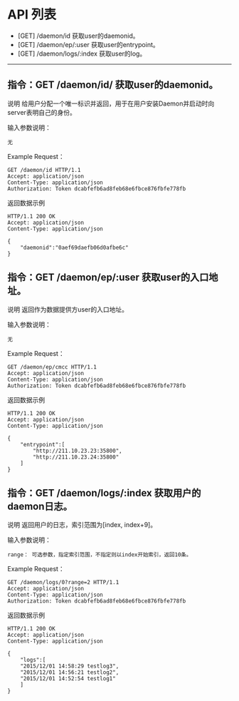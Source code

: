 # API 列表
	

- [GET] /daemon/id 获取user的daemonid。
- [GET] /daemon/ep/:user 获取user的entrypoint。
- [GET] /daemon/logs/:index 获取user的log。

----------

## 指令：GET /daemon/id/ 获取user的daemonid。

说明
	给用户分配一个唯一标识并返回，用于在用户安装Daemon并启动时向server表明自己的身份。

输入参数说明：
	
    无

Example Request：

	GET /daemon/id HTTP/1.1 
	Accept: application/json 
	Content-Type: application/json 
	Authorization: Token dcabfefb6ad8feb68e6fbce876fbfe778fb 
	

返回数据示例
        
	HTTP/1.1 200 OK
	Accept: application/json 
	Content-Type: application/json 

    {
        "daemonid":"0aef69daefb06d0afbe6c"
    }



## 指令：GET /daemon/ep/:user 获取user的入口地址。

说明
	返回作为数据提供方user的入口地址。

输入参数说明：
	
    无

Example Request：

	GET /daemon/ep/cmcc HTTP/1.1 
	Accept: application/json 
	Content-Type: application/json 
	Authorization: Token dcabfefb6ad8feb68e6fbce876fbfe778fb 

返回数据示例
        
	HTTP/1.1 200 OK
	Accept: application/json 
	Content-Type: application/json 

    {
        "entrypoint":[
            "http://211.10.23.23:35800",
            "http://211.10.23.24:35800"
        ]
    }



## 指令：GET /daemon/logs/:index 获取用户的daemon日志。

说明
	返回用户的日志，索引范围为[index, index+9]。

输入参数说明：
	
    range： 可选参数，指定索引范围，不指定则以index开始索引，返回10条。

Example Request：

	GET /daemon/logs/0?range=2 HTTP/1.1 
	Accept: application/json 
	Content-Type: application/json 
	Authorization: Token dcabfefb6ad8feb68e6fbce876fbfe778fb 

返回数据示例
        
	HTTP/1.1 200 OK
	Accept: application/json 
	Content-Type: application/json 

    {
        "logs":[
        "2015/12/01 14:58:29 testlog3",
        "2015/12/01 14:56:21 testlog2",
        "2015/12/01 14:52:54 testlog1"
        ]
    }


